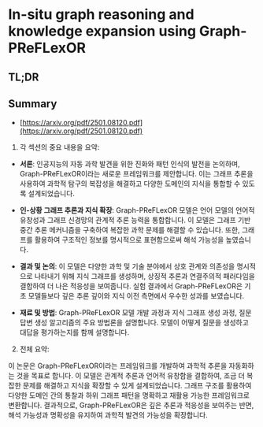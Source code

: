 # In-situ graph reasoning and knowledge expansion using Graph-PReFLexOR
## TL;DR
## Summary
- [https://arxiv.org/pdf/2501.08120.pdf](https://arxiv.org/pdf/2501.08120.pdf)

1. 각 섹션의 중요 내용을 요약:

- **서론**: 인공지능의 자동 과학 발견을 위한 진화와 패턴 인식의 발전을 논의하며, Graph-PReFLexOR이라는 새로운 프레임워크를 제안합니다. 이는 그래프 추론을 사용하여 과학적 탐구의 복잡성을 해결하고 다양한 도메인의 지식을 통합할 수 있도록 설계되었습니다.

- **인-상황 그래프 추론과 지식 확장**: Graph-PReFLexOR 모델은 언어 모델의 언어적 유창성과 그래프 신경망의 관계적 추론 능력을 통합합니다. 이 모델은 그래프 기반 중간 추론 메커니즘을 구축하여 복잡한 과학 문제를 해결할 수 있습니다. 또한, 그래프를 활용하여 구조적인 정보를 명시적으로 표현함으로써 해석 가능성을 높였습니다.

- **결과 및 논의**: 이 모델은 다양한 과학 및 기술 분야에서 상호 관계와 의존성을 명시적으로 나타내기 위해 지식 그래프를 생성하며, 상징적 추론과 연결주의적 패러다임을 결합하여 더 나은 적응성을 보여줍니다. 실험 결과에서 Graph-PReFLexOR은 기초 모델들보다 깊은 추론 깊이와 지식 이전 측면에서 우수한 성과를 보였습니다.

- **재료 및 방법**: Graph-PReFLexOR 모델 개발 과정과 지식 그래프 생성 과정, 질문 답변 생성 알고리즘의 주요 방법론을 설명합니다. 모델이 어떻게 질문을 생성하고 대답을 평가하는지를 함께 설명합니다.

2. 전체 요약:

이 논문은 Graph-PReFLexOR이라는 프레임워크를 개발하여 과학적 추론을 자동화하는 것을 목표로 합니다. 이 모델은 관계적 추론과 언어적 유창함을 결합하여, 조금 더 복잡한 문제를 해결하고 지식을 확장할 수 있게 설계되었습니다. 그래프 구조를 활용하여 다양한 도메인 간의 통찰과 하위 그래프 패턴을 명확하고 재활용 가능한 프레임워크로 변환합니다. 결과적으로, Graph-PReFLexOR은 깊은 추론과 적응성을 보여주는 반면, 해석 가능성과 명확성을 유지하여 과학적 발견의 가능성을 확장합니다.